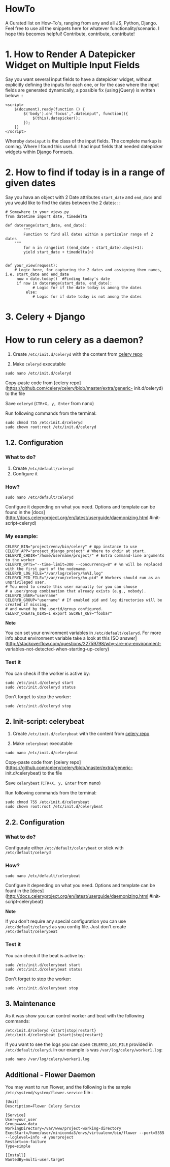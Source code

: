 # HowTo
A Curated list on How-To's, ranging from any and all JS, Python, Django.
Feel free to use all the snippets here for whatever functionality/scenario. I hope this becomes helpful!
Contribute, contribute, contribute!
# 1. How to Render A Datepicker Widget on Multiple Input Fields
Say you want several input fields to have a datepicker widget, without explicitly defining the inputs for each one, or for the case where the input fields are generated dynamically, a possible fix (using jQuery) is written below:
::
    
    <script>
		$(document).ready(function () {
			$('body').on('focus',".dateinput", function(){
				$(this).datepicker();
			});
		})
	</script>
Whereby `dateinput` is the class of the input fields.
The complete markup is coming.
Where I found this useful: I had input fields that needed datepicker widgets within Django Formsets.

# 2. How to find if today is in a range of given dates
Say you hava an object with 2 Date attributes `start_date` and `end_date` and you would like to find the dates between the 2 dates:
:: 

	# Somewhere in your views.py
	from datetime import date, timedelta
	
	def daterange(start_date, end_date):
            """
            Function to find all dates within a particular range of 2 dates
   	    """
    	    for n in range(int ((end_date - start_date).days)+1):
	        yield start_date + timedelta(n)
			
			
	def your_view(request):
	    # Logic here, for capturing the 2 dates and assigning them names, i.e. start_date and end_date
	     now = date.today()  #Finding today's date
	     if now in daterange(start_date, end_date): 
                # Logic for if the date today is among the dates
             else:
                # Logic for if date today is not among the dates
		
# 3. Celery + Django
# How to run celery as a daemon?

  1. Create `/etc/init.d/celeryd` with the content from [celery repo](https://github.com/celery/celery/blob/master/extra/generic-init.d/celeryd)

  2. Make `celeryd` executable
    
    
    sudo nano /etc/init.d/celeryd
    

Copy-paste code from [celery
repo](https://github.com/celery/celery/blob/master/extra/generic-
init.d/celeryd) to the file

Save `celeryd` (`CTR+X, y, Enter` from nano)

Run following commands from the terminal:

    
    
    sudo chmod 755 /etc/init.d/celeryd
    sudo chown root:root /etc/init.d/celeryd
    

## 1.2. Configuration

### What to do?

  1. Create `/etc/default/celeryd`
  2. Configure it

### How?

    
    
    sudo nano /etc/default/celeryd
    

Configure it depending on what you need. Options and template can be found in
the [docs](http://docs.celeryproject.org/en/latest/userguide/daemonizing.html
#init-script-celeryd)

### My example:

    
    
    CELERY_BIN="project/venv/bin/celery" # App instance to use
    CELERY_APP="project_django_project" # Where to chdir at start.
    CELERYD_CHDIR="/home/username/project/" # Extra command-line arguments to the worker
    CELERYD_OPTS="--time-limit=300 --concurrency=8" # %n will be replaced with the first part of the nodename.
    CELERYD_LOG_FILE="/var/log/celery/%n%I.log"
    CELERYD_PID_FILE="/var/run/celery/%n.pid" # Workers should run as an unprivileged user.
    # You need to create this user manually (or you can choose
    # a user/group combination that already exists (e.g., nobody).
    CELERYD_USER="username"
    CELERYD_GROUP="username" # If enabled pid and log directories will be created if missing,
    # and owned by the userid/group configured.
    CELERY_CREATE_DIRS=1 export SECRET_KEY="foobar"

**Note**

You can set your environment variables in `/etc/default/celeryd`. For more
info about environment variable take a look at this [SO
answer](http://stackoverflow.com/questions/22759798/why-are-my-environment-
variables-not-detected-when-starting-up-celery)

### Test it

You can check if the worker is active by:

    
    
    sudo /etc/init.d/celeryd start
    sudo /etc/init.d/celeryd status
    

Don't forget to stop the worker:

    
    
    sudo /etc/init.d/celeryd stop 

## 2\. Init-script: celerybeat

  1. Create `/etc/init.d/celerybeat` with the content from [celery repo](https://github.com/celery/celery/blob/master/extra/generic-init.d/celerybeat)

  2. Make `celerybeat` executable
    
    
    sudo nano /etc/init.d/celerybeat
    

Copy-paste code from [celery
repo](https://github.com/celery/celery/blob/master/extra/generic-
init.d/celerybeat) to the file

Save `celerybeat` (`CTR+X, y, Enter` from nano)

Run following commands from the terminal:

    
    
    sudo chmod 755 /etc/init.d/celerybeat
    sudo chown root:root /etc/init.d/celerybeat
    

## 2.2. Configuration

### What to do?

Configurate either `/etc/default/celerybeat` or stick with
`/etc/default/celeryd`

### How?

    
    
    sudo nano /etc/default/celerybeat
    

Configure it depending on what you need. Options and template can be fount in
the [docs](http://docs.celeryproject.org/en/latest/userguide/daemonizing.html
#init-script-celerybeat)

**Note**

If you don't require any special configuration you can use
`/etc/default/celeryd` as you config file. Just don't create
`/etc/default/celerybeat`

### Test it

You can check if the beat is active by:

    
    
    sudo /etc/init.d/celerybeat start
    sudo /etc/init.d/celerybeat status
    

Don't forget to stop the worker:

    
    
    sudo /etc/init.d/celerybeat stop 

## 3\. Maintenance

As it was show you can control worker and beat with the following commands:

    
    
    /etc/init.d/celeryd {start|stop|restart}
    /etc/init.d/celerybeat {start|stop|restart}
    

If you want to see the logs you can open `CELERYD_LOG_FILE` provided in
`/etc/default/celeryd`. In our example is was `/var/log/celery/worker1.log`:

    
    
    sudo nano /var/log/celery/worker1.log 

## Additional - Flower Daemon

You may want to run Flower, and the following is the sample  `/etc/systemd/system/flower.service` file  :

	[Unit]
	Description=Flower Celery Service

	[Service]
	User=your_user
	Group=www-data
	WorkingDirectory=/var/www/project-working-directory
	ExecStart=/home/user/miniconda3/envs/virtualenv/bin/flower --port=5555  --loglevel=info -A yourproject
	Restart=on-failure
	Type=simple

	[Install]
	WantedBy=multi-user.target


		
